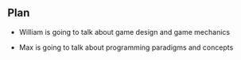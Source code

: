 ## Plan 

- William is going to talk about game design and game mechanics

- Max is going to talk about programming paradigms and concepts
